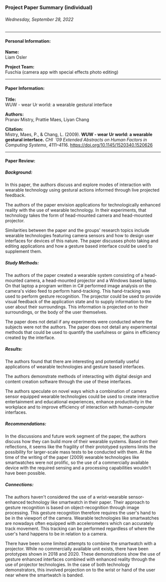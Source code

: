 ### Project Paper Summary (individual)
###### Wednesday, September 28, 2022

<hr>

#### Personal Information:

**Name:**<br>Liam Osler 

**Project Team:**<br>Fuschia (camera app with special effects photo editing)

<hr>

#### Paper Information:

**Title:**<br>WUW - wear Ur world: a wearable gestural interface

**Authors:**<br>Pranav Mistry, Prattie Maes, Liyan Chang

**Citation:**<br> Mistry, Maes, P., & Chang, L. (2009). **WUW - wear Ur world: a wearable gestural interface.** *CHI  ’09 Extended Abstracts on Human Factors in Computing Systems*, 4111–4116. https://doi.org/10.1145/1520340.1520626

<hr>

#### Paper Review:
##### Background:
In this paper, the authors discuss and explore modes of interaction with wearable technology using gestural actions informed through live projected feedback.

The authors of the paper envision applications for technologically enhanced reality with the use of wearable technology. In their experiments, that technology takes the form of head-mounted camera and head-mounted projector.

Similarities between the paper and the groups' research topics include wearable technologies featuring camera sensors and how to design user interfaces for devices of this nature. The paper discusses photo taking and editing applications and how a gesture based interface could be used to supplement them.

##### Study Methods:
The authors of the paper created a wearable system consisting of a head-mounted camera, a head-mounted projector and a Windows based laptop. On that laptop a program written in C# performed image analysis on the camera's video feed to perform hand-tracking. This hand-tracking was used to perform gesture recognition. The projector could be used to provide visual feedback of the application state and to supply information to the user about their surroundings. This information is projected on to their surroundings, or the body of the user themselves.

The paper does not detail if any experiments were conducted where the subjects were not the authors. The paper does not detail any experimental methods that could be used to quantify the usefulness or gains in efficiency created by the interface.

##### Results:

The authors found that there are interesting and potentially useful applications of wearable technologies and gesture based interfaces. 

The authors demonstrate methods of interacting with digital design and content creation software through the use of these interfaces.

The authors speculate on novel ways which a combination of camera sensor equipped wearable technologies could be used to create interactive entertainment and educational experiences, enhance productivity in the workplace and to improve efficiency of interaction with human-computer interfaces.

##### Recommendations:
In the discussions and future work segment of the paper, the authors discuss how they can build more of their wearable systems. Based on their reflections, it seems like the fragility of their prototyped systems limits the possibility for larger-scale mass tests to be conducted with them. At the time of the writing of the paper (2009) wearable technologies like smartwatches were not prolific, so the use of a commercially available device with the required sensing and a processing capabilities wouldn't have been possible.

##### Connections:
The authors haven't considered the use of a wrist-wearable sensor-enhanced technology like smartwatch in their paper. Their approach to gesture recognition is based on object-recognition through image processing. This gesture recognition therefore requires the user's hand to be in the viewport of the camera. Wearable technologies like smartwatches are nowadays often equipped with accelerometers which can accurately track movement. This tracking can be performed regardless of where the user's hand happens to be in relation to a camera.

There have been some limited attempts to combine the smartwatch with a projector. While no commercially available unit exists, there have been prototypes shown in 2018 and 2020. These demonstrations show the use of gesture enhanced interfaces combined with enhanced reality through the use of projector technologies. In the case of both technology demonstrators, this involved projection on to the wrist or hand of the user near where the smartwatch is banded.
